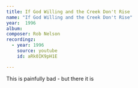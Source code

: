 ```yaml
---
title: If God Willing and the Creek Don't Rise
name: "If God Willing and the Creek Don't Rise"
year:  1996
album: 
composer: Rob Nelson
recordingz:
  - year: 1996
    source: youtube
    id: aRk0IK9pH1E

---
```


This is painfully bad - but there it is


